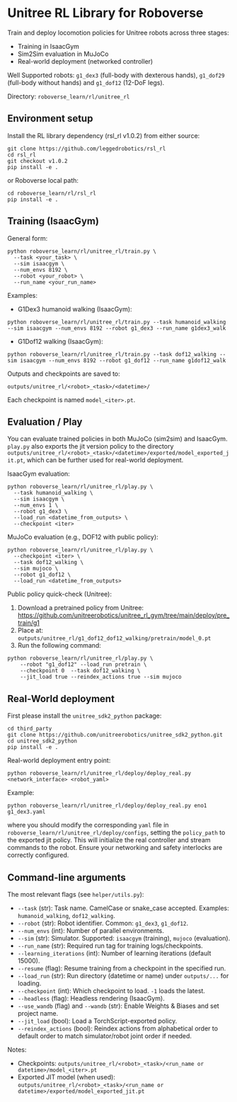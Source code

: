 # Unitree RL Library for Roboverse

Train and deploy locomotion policies for Unitree robots across three stages:
- Training in IsaacGym
- Sim2Sim evaluation in MuJoCo
- Real-world deployment (networked controller)

Well Supported robots: `g1_dex3` (full-body with dexterous hands), `g1_dof29` (full-body without hands)  and `g1_dof12` (12-DoF legs).

Directory: `roboverse_learn/rl/unitree_rl`

## Environment setup

Install the RL library dependency (rsl_rl v1.0.2) from either source:
```
git clone https://github.com/leggedrobotics/rsl_rl
cd rsl_rl
git checkout v1.0.2
pip install -e .
```
or Roboverse local path:
```
cd roboverse_learn/rl/rsl_rl
pip install -e .
```


## Training (IsaacGym)

General form:
```
python roboverse_learn/rl/unitree_rl/train.py \
  --task <your_task> \
  --sim isaacgym \
  --num_envs 8192 \
  --robot <your_robot> \
  --run_name <your_run_name>
```

Examples:
- G1Dex3 humanoid walking (IsaacGym):
```
python roboverse_learn/rl/unitree_rl/train.py --task humanoid_walking --sim isaacgym --num_envs 8192 --robot g1_dex3 --run_name g1dex3_walk
```
- G1Dof12 walking (IsaacGym):
```
python roboverse_learn/rl/unitree_rl/train.py --task dof12_walking --sim isaacgym --num_envs 8192 --robot g1_dof12 --run_name g1dof12_walk
```

Outputs and checkpoints are saved to:
```
outputs/unitree_rl/<robot>_<task>/<datetime>/
```
Each checkpoint is named `model_<iter>.pt`.

## Evaluation / Play

You can evaluate trained policies in both MuJoCo (sim2sim) and IsaacGym. `play.py` also exports the jit version policy to the directory `outputs/unitree_rl/<robot>_<task>/<datetime>/exported/model_exported_jit.pt`, which can be further used for real-world deployment.

IsaacGym evaluation:
```
python roboverse_learn/rl/unitree_rl/play.py \
  --task humanoid_walking \
  --sim isaacgym \
  --num_envs 1 \
  --robot g1_dex3 \
  --load_run <datetime_from_outputs> \
  --checkpoint <iter>
```

MuJoCo evaluation (e.g., DOF12 with public policy):
```
python roboverse_learn/rl/unitree_rl/play.py \
  --checkpoint <iter> \
  --task dof12_walking \
  --sim mujoco \
  --robot g1_dof12 \
  --load_run <datetime_from_outputs>
```

Public policy quick-check (Unitree):
1) Download a pretrained policy from Unitree: https://github.com/unitreerobotics/unitree_rl_gym/tree/main/deploy/pre_train/g1
2) Place at: `outputs/unitree_rl/g1_dof12_dof12_walking/pretrain/model_0.pt`
3) Run the following command:
```
python roboverse_learn/rl/unitree_rl/play.py \
    --robot "g1_dof12" --load_run pretrain \
    --checkpoint 0  --task dof12_walking \
    --jit_load true --reindex_actions true --sim mujoco
```


## Real-World deployment

First please install the `unitree_sdk2_python` package:
```
cd third_party
git clone https://github.com/unitreerobotics/unitree_sdk2_python.git
cd unitree_sdk2_python
pip install -e .
```

Real-world deployment entry point:
```
python roboverse_learn/rl/unitree_rl/deploy/deploy_real.py <network_interface> <robot_yaml>
```
Example:
```
python roboverse_learn/rl/unitree_rl/deploy/deploy_real.py eno1 g1_dex3.yaml
```
where you should modify the corresponding `yaml` file in `roboverse_learn/rl/unitree_rl/deploy/configs`, setting the `policy_path` to the exported jit policy.
This will initialize the real controller and stream commands to the robot. Ensure your networking and safety interlocks are correctly configured.

## Command-line arguments

The most relevant flags (see `helper/utils.py`):
- `--task` (str): Task name. CamelCase or snake_case accepted. Examples: `humanoid_walking`, `dof12_walking`.
- `--robot` (str): Robot identifier. Common: `g1_dex3`, `g1_dof12`.
- `--num_envs` (int): Number of parallel environments.
- `--sim` (str): Simulator. Supported: `isaacgym` (training), `mujoco` (evaluation).
- `--run_name` (str): Required run tag for training logs/checkpoints.
- `--learning_iterations` (int): Number of learning iterations (default 15000).
- `--resume` (flag): Resume training from a checkpoint in the specified run.
- `--load_run` (str): Run directory (datetime or name) under `outputs/...` for loading.
- `--checkpoint` (int): Which checkpoint to load. `-1` loads the latest.
- `--headless` (flag): Headless rendering (IsaacGym).
- `--use_wandb` (flag) and `--wandb` (str): Enable Weights & Biases and set project name.
- `--jit_load` (bool): Load a TorchScript-exported policy.
- `--reindex_actions` (bool): Reindex actions from alphabetical order to default order to match simulator/robot joint order if needed.

Notes:
- Checkpoints: `outputs/unitree_rl/<robot>_<task>/<run_name or datetime>/model_<iter>.pt`
- Exported JIT model (when used): `outputs/unitree_rl/<robot>_<task>/<run_name or datetime>/exported/model_exported_jit.pt`
